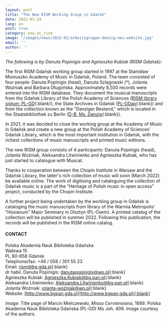```yaml
---
layout: post
title: "The New RISM Working Group in Gdańsk"
date: 2022-01-24
lang: en
post: true
category: new_at_rism
image: "/images/news/2022-01/arbeitsgruppe-danzig-neu-website.jpg"
email: ''
author: ''
---
```


_The following is by Danuta Popinigis and Agnieszka Kubiak (RISM Gdańsk):_    

The first RISM Gdańsk working group started in 1997 at the Stanisław Moniuszko Academy of Music in Gdańsk, Poland. The team consisted of four people: Danuta Popinigis (head), Danuta Szlagowski (†), Jolanta Woźniak and Barbara Długońska. Approximately 8,500 records were entered into the RISM database. They document the musical manuscripts from the Gdańsk Library of the Polish Academy of Sciences ([RISM library siglum: PL-GD](https://opac.rism.info/search?View=rism&siglum=PL-GD){:blank}), the State Archives in Gdańsk ([PL-GDap](https://opac.rism.info/search?View=rism&siglum=PL-GDap){:blank}) and from the collection known as the  "Danziger Bestand," which is located in the Staatsbibliothek zu Berlin ([D-B, Ms. Danzig](https://opac.rism.info/search?View=rism&siglum=D-B&q=ms+Danzig){:blank}).  

In 2021, it was decided to close the working group at the Academy of Music in Gdańsk and create a new group at the Polish Academy of Sciences' Gdańsk Library, which is the most important institution in Gdańsk, with the richest collections of music manuscripts and printed music editions.  

The new RISM group consists of 4 participants: Danuta Popinigis (head), Jolanta Woźniak, Aleksandra Litwinienko and Agnieszka Kubiak, who has just started to catalogue with Muscat.  

Thanks to cooperation between the Chopin Institute in Warsaw and the Gdańsk Library, the latter's rich collection of music will soon (March 2022) be available online. The work of digitising and cataloguing the collection of Gdańsk music is a part of the “Heritage of Polish music in open access” project, conducted by the Chopin Institute.  

A further project being undertaken by the working group in Gdańsk is cataloging the music manuscripts from library of the Warmia Metropolis' "Hosianum" Major Seminary in Olsztyn (PL-Osem). A printed catalog of the collection will be published in summer 2022. Following this publication, the records will be published in the RISM online catalog.

#### CONTACT
Polska Akademia Nauk Biblioteka Gdańska  
Wałowa 15  
PL 80-858 Gdańsk  
Telephone/fax: +48 / 058 / 301 55 23  
Email: [rism@bg.gda.pl](mailto:rism@bg.gda.pl){:blank}  
dr habil. Danuta Popinigis: [danutapopinigis@wp.pl](mailto:danutapopinigis@wp.pl){:blank}   
Agnieszka Kubiak: [Agnieszka.Kubiak@bg.pan.pl](mailto:Agnieszka.Kubiak@bg.pan.pl){:blank}  
Aleksandra Litwinienko: [Aleksandra.Litwinienko@bg.pan.pl](mailto:Aleksandra.Litwinienko@bg.pan.pl){:blank}  
Jolanta Woźniak: [jolanta-woźniak@wp.pl](mailto:jolanta-woźniak@wp.pl){:blank}  
Website: [http://www.bgpan.gda.pl](http://www.bgpan.gda.pl){:blank}  

_Image_: Title page of Marcin Mielczewski, _Missa Cerviensiana_, 1689. Polska Akademia Nauk Biblioteka Gdańska (PL-GD) Ms Joh. 406. Image courtesy of the authors.
